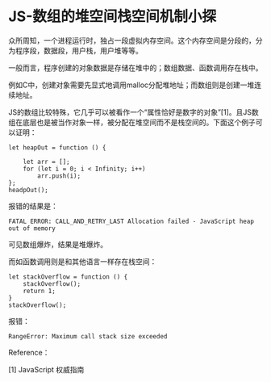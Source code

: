 # JS-数组的堆空间栈空间机制小探

众所周知，一个进程运行时，独占一段虚拟内存空间。这个内存空间是分段的，分为程序段，数据段，用户栈，用户堆等等。

一般而言，程序创建的对象数据是存储在堆中的；数组数据、函数调用存在栈中。

例如C中，创建对象需要先显式地调用malloc分配堆地址；而数组则是创建一堆连续地址。

JS的数组比较特殊，它几乎可以被看作一个“属性恰好是数字的对象”[1]。且JS数组在底层也是被当作对象一样，被分配在堆空间而不是栈空间的。下面这个例子可以证明：

```
let heapOut = function () {

    let arr = [];
    for (let i = 0; i < Infinity; i++)
        arr.push(i);
};
headpOut();
```

报错的结果是：

```
FATAL ERROR: CALL_AND_RETRY_LAST Allocation failed - JavaScript heap out of memory
```

可见数组爆炸，结果是堆爆炸。

而如函数调用则是和其他语言一样存在栈空间：

```
let stackOverflow = function () {
    stackOverflow();
    return 1;
}
stackOverflow();
```

报错：

```
RangeError: Maximum call stack size exceeded
```

Reference：

[1] JavaScript 权威指南 
